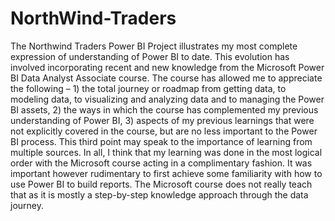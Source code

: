# NorthWind-Traders

The Northwind Traders Power BI Project illustrates my most complete expression of understanding of Power BI to date. This evolution has involved incorporating recent and new knowledge from the Microsoft Power BI Data Analyst Associate course. The course has allowed me to appreciate the following – 1) the total journey or roadmap from getting data, to modeling data, to visualizing and analyzing data and to managing the Power BI assets, 2) the ways in which the course has complemented my previous understanding of Power BI, 3) aspects of my previous learnings that were not explicitly covered in the course, but are no less important to the Power BI process. This third point may speak to the importance of learning from multiple sources. In all, I think that my learning was done in the most logical order with the Microsoft course acting in a complimentary fashion. It was important however rudimentary to first achieve some familiarity with how to use Power BI to build reports. The Microsoft course does not really teach that as it is mostly a step-by-step knowledge approach through the data journey. 
